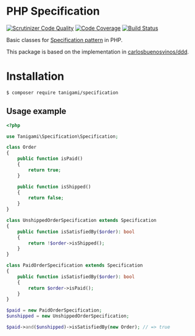 # PHP Specification

[![Scrutinizer Code Quality](https://scrutinizer-ci.com/g/tanigami/specification-php/badges/quality-score.png?b=master)](https://scrutinizer-ci.com/g/tanigami/specification-php/?branch=master)
[![Code Coverage](https://scrutinizer-ci.com/g/tanigami/specification-php/badges/coverage.png?b=master)](https://scrutinizer-ci.com/g/tanigami/specification-php/?branch=master)
[![Build Status](https://scrutinizer-ci.com/g/tanigami/specification-php/badges/build.png?b=master)](https://scrutinizer-ci.com/g/tanigami/specification-php/build-status/master)

Basic classes for [Specification pattern](https://en.wikipedia.org/wiki/Specification_pattern) in PHP.

This package is based on the implementation in [carlosbuenosvinos/ddd](https://github.com/dddinphp/ddd).

# Installation

```
$ composer require tanigami/specification
```

## Usage example

```php
<?php

use Tanigami\Specification\Specification;

class Order
{
    public function isPaid()
    {
        return true;
    }

    public function isShipped()
    {
        return false;
    }
}

class UnshippedOrderSpecification extends Specification
{
    public function isSatisfiedBy($order): bool
    {
        return !$order->isShipped();
    }
}

class PaidOrderSpecification extends Specification
{
    public function isSatisfiedBy($order): bool
    {
        return $order->isPaid();
    }
}

$paid = new PaidOrderSpecification;
$unshipped = new UnshippedOrderSpecification;

$paid->and($unshipped)->isSatisfiedBy(new Order); // => true

```
